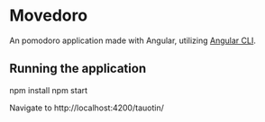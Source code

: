 # Movedoro

An pomodoro application made with Angular, utilizing [Angular CLI](https://github.com/angular/angular-cli).

## Running the application
npm install
npm start

Navigate to http://localhost:4200/tauotin/
